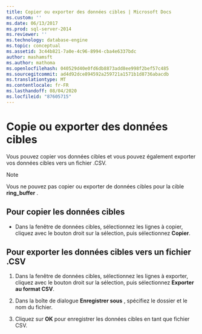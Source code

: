 ```yaml
---
title: Copier ou exporter des données cibles | Microsoft Docs
ms.custom: ''
ms.date: 06/13/2017
ms.prod: sql-server-2014
ms.reviewer: ''
ms.technology: database-engine
ms.topic: conceptual
ms.assetid: 3c44b821-7a0e-4c96-8994-cba4e6337bdc
author: mashamsft
ms.author: mathoma
ms.openlocfilehash: 040529d40e0fd6db8873add8ee998f2bef57c485
ms.sourcegitcommit: ad4d92dce894592a259721a1571b1d8736abacdb
ms.translationtype: MT
ms.contentlocale: fr-FR
ms.lasthandoff: 08/04/2020
ms.locfileid: "87605715"
---
```

# <a name="copy-or-export-target-data"></a>Copie ou exporter des données cibles
  Vous pouvez copier vos données cibles et vous pouvez également exporter vos données cibles vers un fichier .CSV.  
  
> [!NOTE]  
>  Vous ne pouvez pas copier ou exporter de données cibles pour la cible **ring_buffer** .  
  
## <a name="to-copy-target-data"></a>Pour copier les données cibles  
  
-   Dans la fenêtre de données cibles, sélectionnez les lignes à copier, cliquez avec le bouton droit sur la sélection, puis sélectionnez **Copier**.  
  
## <a name="to-export-target-data-to-a-csv-file"></a>Pour exporter les données cibles vers un fichier .CSV  
  
1.  Dans la fenêtre de données cibles, sélectionnez les lignes à exporter, cliquez avec le bouton droit sur la sélection, puis sélectionnez **Exporter au format CSV**.  
  
2.  Dans la boîte de dialogue **Enregistrer sous** , spécifiez le dossier et le nom du fichier.  
  
3.  Cliquez sur **OK** pour enregistrer les données cibles en tant que fichier CSV.  
  
  
